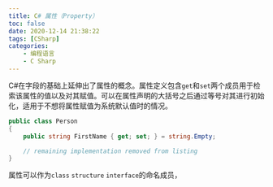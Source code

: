 ```yaml
---
title: C# 属性（Property）
toc: false
date: 2020-12-14 21:38:22
tags: [CSharp]
categories:
    - 编程语言
    - C Sharp
---
```


C#在字段的基础上延伸出了属性的概念。属性定义包含`get`和`set`两个成员用于检索该属性的值以及对其赋值。可以在属性声明的大括号之后通过等号对其进行初始化，适用于不想将属性赋值为系统默认值时的情况。

```csharp
public class Person
{
    public string FirstName { get; set; } = string.Empty;

    // remaining implementation removed from listing
}
```

属性可以作为`class` `structure` `interface`的命名成员，
